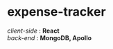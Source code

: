 # expense-tracker


<em>client-side</em> : <strong>React <br /></strong>
<em>back-end</em> : <strong>MongoDB, Apollo</strong>
